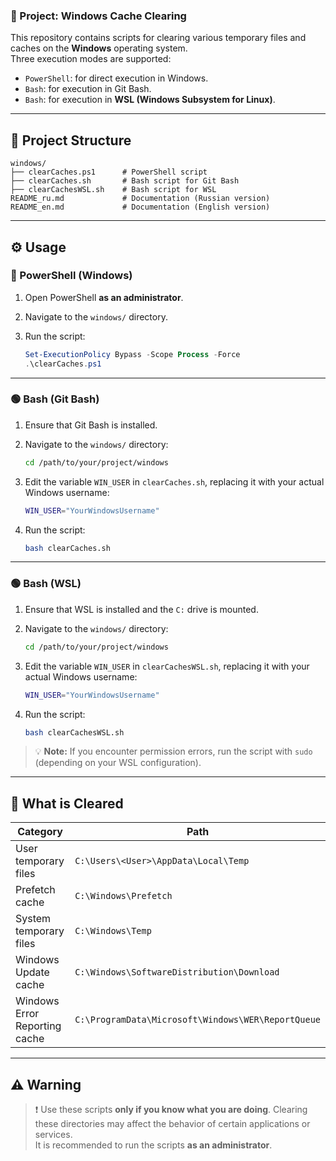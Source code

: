 ### 📁 Project: Windows Cache Clearing

This repository contains scripts for clearing various temporary files and caches on the **Windows** operating system.  
Three execution modes are supported:

- `PowerShell`: for direct execution in Windows.
- `Bash`: for execution in Git Bash.
- `Bash`: for execution in **WSL (Windows Subsystem for Linux)**.

---

## 📂 Project Structure

```
windows/
├── clearCaches.ps1      # PowerShell script
├── clearCaches.sh       # Bash script for Git Bash
├── clearCachesWSL.sh    # Bash script for WSL
README_ru.md             # Documentation (Russian version)
README_en.md             # Documentation (English version)
```

---

## ⚙️ Usage

### 🔵 PowerShell (Windows)

1. Open PowerShell **as an administrator**.
2. Navigate to the `windows/` directory.
3. Run the script:

    ```powershell
    Set-ExecutionPolicy Bypass -Scope Process -Force
    .\clearCaches.ps1
    ```

---

### 🟢 Bash (Git Bash)

1. Ensure that Git Bash is installed.
2. Navigate to the `windows/` directory:

    ```bash
    cd /path/to/your/project/windows
    ```

3. Edit the variable `WIN_USER` in `clearCaches.sh`, replacing it with your actual Windows username:

    ```bash
    WIN_USER="YourWindowsUsername"
    ```

4. Run the script:

    ```bash
    bash clearCaches.sh
    ```

---

### 🟢 Bash (WSL)

1. Ensure that WSL is installed and the `C:` drive is mounted.
2. Navigate to the `windows/` directory:

    ```bash
    cd /path/to/your/project/windows
    ```

3. Edit the variable `WIN_USER` in `clearCachesWSL.sh`, replacing it with your actual Windows username:

    ```bash
    WIN_USER="YourWindowsUsername"
    ```

4. Run the script:

    ```bash
    bash clearCachesWSL.sh
    ```

> 💡 **Note:** If you encounter permission errors, run the script with `sudo` (depending on your WSL configuration).

---

## 🧹 What is Cleared

| Category                        | Path                                                         |
|---------------------------------|--------------------------------------------------------------|
| User temporary files            | `C:\Users\<User>\AppData\Local\Temp`                         |
| Prefetch cache                  | `C:\Windows\Prefetch`                                        |
| System temporary files          | `C:\Windows\Temp`                                            |
| Windows Update cache            | `C:\Windows\SoftwareDistribution\Download`                   |
| Windows Error Reporting cache   | `C:\ProgramData\Microsoft\Windows\WER\ReportQueue`           |

---

## ⚠️ Warning

> ❗ Use these scripts **only if you know what you are doing**. Clearing these directories may affect the behavior of certain applications or services.  
> It is recommended to run the scripts **as an administrator**.

